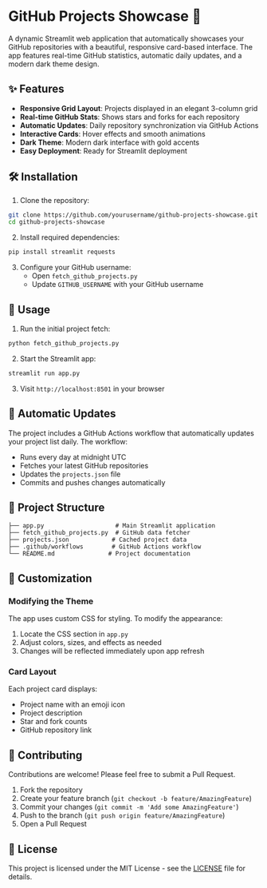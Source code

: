 # GitHub Projects Showcase 🚀

A dynamic Streamlit web application that automatically showcases your GitHub repositories with a beautiful, responsive card-based interface. The app features real-time GitHub statistics, automatic daily updates, and a modern dark theme design.

## ✨ Features

- **Responsive Grid Layout**: Projects displayed in an elegant 3-column grid
- **Real-time GitHub Stats**: Shows stars and forks for each repository
- **Automatic Updates**: Daily repository synchronization via GitHub Actions
- **Interactive Cards**: Hover effects and smooth animations
- **Dark Theme**: Modern dark interface with gold accents
- **Easy Deployment**: Ready for Streamlit deployment

## 🛠️ Installation

1. Clone the repository:
```bash
git clone https://github.com/yourusername/github-projects-showcase.git
cd github-projects-showcase
```

2. Install required dependencies:
```bash
pip install streamlit requests
```

3. Configure your GitHub username:
   - Open `fetch_github_projects.py`
   - Update `GITHUB_USERNAME` with your GitHub username

## 🚀 Usage

1. Run the initial project fetch:
```bash
python fetch_github_projects.py
```

2. Start the Streamlit app:
```bash
streamlit run app.py
```

3. Visit `http://localhost:8501` in your browser

## 🔄 Automatic Updates

The project includes a GitHub Actions workflow that automatically updates your project list daily. The workflow:
- Runs every day at midnight UTC
- Fetches your latest GitHub repositories
- Updates the `projects.json` file
- Commits and pushes changes automatically

## 📂 Project Structure

```
├── app.py                    # Main Streamlit application
├── fetch_github_projects.py  # GitHub data fetcher
├── projects.json            # Cached project data
├── .github/workflows        # GitHub Actions workflow
└── README.md               # Project documentation
```

## 🎨 Customization

### Modifying the Theme

The app uses custom CSS for styling. To modify the appearance:
1. Locate the CSS section in `app.py`
2. Adjust colors, sizes, and effects as needed
3. Changes will be reflected immediately upon app refresh

### Card Layout

Each project card displays:
- Project name with an emoji icon
- Project description
- Star and fork counts
- GitHub repository link

## 🤝 Contributing

Contributions are welcome! Please feel free to submit a Pull Request.

1. Fork the repository
2. Create your feature branch (`git checkout -b feature/AmazingFeature`)
3. Commit your changes (`git commit -m 'Add some AmazingFeature'`)
4. Push to the branch (`git push origin feature/AmazingFeature`)
5. Open a Pull Request

## 📝 License

This project is licensed under the MIT License - see the [LICENSE](LICENSE) file for details.



